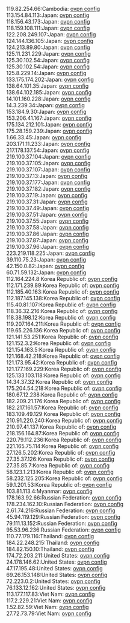 119.82.254.66:Cambodia: [ovpn config](vpn/119_82_254_66.ovpn)  
113.154.84.113:Japan: [ovpn config](vpn/113_154_84_113.ovpn)  
118.156.43.173:Japan: [ovpn config](vpn/118_156_43_173.ovpn)  
118.159.108.111:Japan: [ovpn config](vpn/118_159_108_111.ovpn)  
122.208.249.107:Japan: [ovpn config](vpn/122_208_249_107.ovpn)  
124.144.136.105:Japan: [ovpn config](vpn/124_144_136_105.ovpn)  
124.213.89.80:Japan: [ovpn config](vpn/124_213_89_80.ovpn)  
125.11.231.229:Japan: [ovpn config](vpn/125_11_231_229.ovpn)  
125.30.102.54:Japan: [ovpn config](vpn/125_30_102_54.ovpn)  
125.30.102.54:Japan: [ovpn config](vpn/125_30_102_54.ovpn)  
125.8.229.14:Japan: [ovpn config](vpn/125_8_229_14.ovpn)  
133.175.174.202:Japan: [ovpn config](vpn/133_175_174_202.ovpn)  
138.64.101.35:Japan: [ovpn config](vpn/138_64_101_35.ovpn)  
138.64.102.185:Japan: [ovpn config](vpn/138_64_102_185.ovpn)  
14.101.160.228:Japan: [ovpn config](vpn/14_101_160_228.ovpn)  
14.3.239.34:Japan: [ovpn config](vpn/14_3_239_34.ovpn)  
153.184.9.30:Japan: [ovpn config](vpn/153_184_9_30.ovpn)  
153.206.41.167:Japan: [ovpn config](vpn/153_206_41_167.ovpn)  
175.134.212.101:Japan: [ovpn config](vpn/175_134_212_101.ovpn)  
175.28.159.239:Japan: [ovpn config](vpn/175_28_159_239.ovpn)  
1.66.33.45:Japan: [ovpn config](vpn/1_66_33_45.ovpn)  
203.171.11.233:Japan: [ovpn config](vpn/203_171_11_233.ovpn)  
217.178.137.54:Japan: [ovpn config](vpn/217_178_137_54.ovpn)  
219.100.37.104:Japan: [ovpn config](vpn/219_100_37_104.ovpn)  
219.100.37.105:Japan: [ovpn config](vpn/219_100_37_105.ovpn)  
219.100.37.107:Japan: [ovpn config](vpn/219_100_37_107.ovpn)  
219.100.37.13:Japan: [ovpn config](vpn/219_100_37_13.ovpn)  
219.100.37.177:Japan: [ovpn config](vpn/219_100_37_177.ovpn)  
219.100.37.182:Japan: [ovpn config](vpn/219_100_37_182.ovpn)  
219.100.37.19:Japan: [ovpn config](vpn/219_100_37_19.ovpn)  
219.100.37.31:Japan: [ovpn config](vpn/219_100_37_31.ovpn)  
219.100.37.49:Japan: [ovpn config](vpn/219_100_37_49.ovpn)  
219.100.37.51:Japan: [ovpn config](vpn/219_100_37_51.ovpn)  
219.100.37.55:Japan: [ovpn config](vpn/219_100_37_55.ovpn)  
219.100.37.58:Japan: [ovpn config](vpn/219_100_37_58.ovpn)  
219.100.37.86:Japan: [ovpn config](vpn/219_100_37_86.ovpn)  
219.100.37.87:Japan: [ovpn config](vpn/219_100_37_87.ovpn)  
219.100.37.96:Japan: [ovpn config](vpn/219_100_37_96.ovpn)  
223.219.118.225:Japan: [ovpn config](vpn/223_219_118_225.ovpn)  
39.110.75.23:Japan: [ovpn config](vpn/39_110_75_23.ovpn)  
42.150.0.82:Japan: [ovpn config](vpn/42_150_0_82.ovpn)  
60.71.59.132:Japan: [ovpn config](vpn/60_71_59_132.ovpn)  
112.164.224.8:Korea Republic of: [ovpn config](vpn/112_164_224_8.ovpn)  
112.171.239.89:Korea Republic of: [ovpn config](vpn/112_171_239_89.ovpn)  
112.185.40.163:Korea Republic of: [ovpn config](vpn/112_185_40_163.ovpn)  
112.187.145.138:Korea Republic of: [ovpn config](vpn/112_187_145_138.ovpn)  
115.40.81.107:Korea Republic of: [ovpn config](vpn/115_40_81_107.ovpn)  
118.36.32.216:Korea Republic of: [ovpn config](vpn/118_36_32_216.ovpn)  
118.38.198.12:Korea Republic of: [ovpn config](vpn/118_38_198_12.ovpn)  
119.207.164.211:Korea Republic of: [ovpn config](vpn/119_207_164_211.ovpn)  
119.65.226.136:Korea Republic of: [ovpn config](vpn/119_65_226_136.ovpn)  
121.141.53.251:Korea Republic of: [ovpn config](vpn/121_141_53_251.ovpn)  
121.152.3.2:Korea Republic of: [ovpn config](vpn/121_152_3_2.ovpn)  
121.154.163.5:Korea Republic of: [ovpn config](vpn/121_154_163_5.ovpn)  
121.168.42.218:Korea Republic of: [ovpn config](vpn/121_168_42_218.ovpn)  
121.173.95.42:Korea Republic of: [ovpn config](vpn/121_173_95_42.ovpn)  
121.177.169.229:Korea Republic of: [ovpn config](vpn/121_177_169_229.ovpn)  
125.133.103.118:Korea Republic of: [ovpn config](vpn/125_133_103_118.ovpn)  
14.34.37.32:Korea Republic of: [ovpn config](vpn/14_34_37_32.ovpn)  
175.204.54.218:Korea Republic of: [ovpn config](vpn/175_204_54_218.ovpn)  
180.67.12.238:Korea Republic of: [ovpn config](vpn/180_67_12_238.ovpn)  
182.209.21.176:Korea Republic of: [ovpn config](vpn/182_209_21_176.ovpn)  
182.217.161.57:Korea Republic of: [ovpn config](vpn/182_217_161_57.ovpn)  
183.109.49.129:Korea Republic of: [ovpn config](vpn/183_109_49_129.ovpn)  
210.91.220.240:Korea Republic of: [ovpn config](vpn/210_91_220_240.ovpn)  
210.97.41.137:Korea Republic of: [ovpn config](vpn/210_97_41_137.ovpn)  
218.156.164.87:Korea Republic of: [ovpn config](vpn/218_156_164_87.ovpn)  
220.79.112.236:Korea Republic of: [ovpn config](vpn/220_79_112_236.ovpn)  
221.165.75.114:Korea Republic of: [ovpn config](vpn/221_165_75_114.ovpn)  
27.126.5.202:Korea Republic of: [ovpn config](vpn/27_126_5_202.ovpn)  
27.35.37.126:Korea Republic of: [ovpn config](vpn/27_35_37_126.ovpn)  
27.35.85.7:Korea Republic of: [ovpn config](vpn/27_35_85_7.ovpn)  
58.123.1.213:Korea Republic of: [ovpn config](vpn/58_123_1_213.ovpn)  
58.232.125.205:Korea Republic of: [ovpn config](vpn/58_232_125_205.ovpn)  
59.1.201.53:Korea Republic of: [ovpn config](vpn/59_1_201_53.ovpn)  
103.81.113.4:Myanmar: [ovpn config](vpn/103_81_113_4.ovpn)  
178.163.92.66:Russian Federation: [ovpn config](vpn/178_163_92_66.ovpn)  
178.234.162.10:Russian Federation: [ovpn config](vpn/178_234_162_10.ovpn)  
2.61.74.216:Russian Federation: [ovpn config](vpn/2_61_74_216.ovpn)  
45.94.119.129:Russian Federation: [ovpn config](vpn/45_94_119_129.ovpn)  
79.111.13.152:Russian Federation: [ovpn config](vpn/79_111_13_152.ovpn)  
95.53.96.236:Russian Federation: [ovpn config](vpn/95_53_96_236.ovpn)  
110.77.179.116:Thailand: [ovpn config](vpn/110_77_179_116.ovpn)  
184.22.248.215:Thailand: [ovpn config](vpn/184_22_248_215.ovpn)  
184.82.150.10:Thailand: [ovpn config](vpn/184_82_150_10.ovpn)  
174.72.203.211:United States: [ovpn config](vpn/174_72_203_211.ovpn)  
24.178.146.62:United States: [ovpn config](vpn/24_178_146_62.ovpn)  
47.17.195.48:United States: [ovpn config](vpn/47_17_195_48.ovpn)  
69.26.153.148:United States: [ovpn config](vpn/69_26_153_148.ovpn)  
72.223.0.2:United States: [ovpn config](vpn/72_223_0_2.ovpn)  
76.133.12.162:United States: [ovpn config](vpn/76_133_12_162.ovpn)  
113.177.117.83:Viet Nam: [ovpn config](vpn/113_177_117_83.ovpn)  
117.2.229.21:Viet Nam: [ovpn config](vpn/117_2_229_21.ovpn)  
1.52.82.59:Viet Nam: [ovpn config](vpn/1_52_82_59.ovpn)  
27.72.73.79:Viet Nam: [ovpn config](vpn/27_72_73_79.ovpn)  
